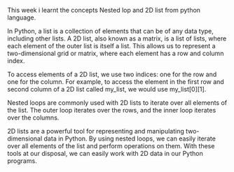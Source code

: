 This week i learnt the concepts Nested lop and 2D list from python language.

In Python, a list is a collection of elements that can be of any data type, including other lists. A 2D list, also known as a matrix, is a list of lists, where each element of the outer list is itself a list. This allows us to represent a two-dimensional grid or matrix, where each element has a row and column index.

To access elements of a 2D list, we use two indices: one for the row and one for the column. For example, to access the element in the first row and second column of a 2D list called my_list, we would use my_list[0][1].

Nested loops are commonly used with 2D lists to iterate over all elements of the list. The outer loop iterates over the rows, and the inner loop iterates over the columns.

2D lists are a powerful tool for representing and manipulating two-dimensional data in Python. By using nested loops, we can easily iterate over all elements of the list and perform operations on them. With these tools at our disposal, we can easily work with 2D data in our Python programs.
